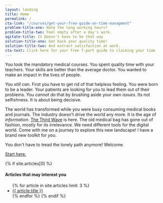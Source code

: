 ```yaml
---
layout: landing
title: Home
permalink: /
cta-link: "/courses/get-your-free-guide-on-time-managment"
problem-title-one: Hate the long working hours?
problem-title-two: Feel empty after a day's work.
agitate-title: It Doesn't have to be that way
solution-title-one: Get back your quality time!
solution-title-two: And extract satisfaction at work.
cta-text: Click here for your free 7-part guide to claiming your time
---
```

You took the mandatory medical courses. You spent quality time with your teachers. Your skills are better than the average doctor. You wanted to make an impact in the lives of people.

*You still can*. First you have to get rid of that helpless feeling. You were born to be a leader. Your patients are looking for you to lead them out of their problems. You *cannot do* that by brushing aside your own *issues*. Its not selfishness. It is about being decisive.

The world has transformed while you were busy consuming medical books and journals. The industry doesn't drive the world any more. It is the age of *information*. [The Third Wave](https://goo.gl/88Kj11) is here. The old medical bag has gone out of fashion, mostly for its irrelevance. We need different tools for the digital world. Come with me on a journey to explore this new landscape! I have a brand new toolkit for *you*.

You don't have to tread the lonely path anymore! Welcome.

[Start here.](/courses/get-your-free-guide-on-time-managment)

{% if site.articles[0] %}
#### Articles that may interest you

  <ul>
  {% for article in site.articles limit: 3 %}
    <li>
      <a href="{{ site.baseurl }}{{ article.url }}">
        {{ article.title }}
      </a>
    </li>
  {% endfor %}
{% endif %}
